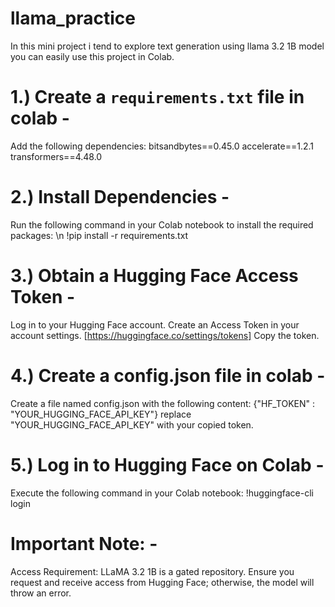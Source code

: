 # llama_practice
In this mini project i tend to explore text generation using llama 3.2 1B model
you can easily use this project in Colab.

# 1.) **Create a `requirements.txt` file** in colab - 
Add the following dependencies:
  bitsandbytes==0.45.0
  accelerate==1.2.1
  transformers==4.48.0

# 2.) **Install Dependencies** - 
Run the following command in your Colab notebook to install the required packages: \n
!pip install -r requirements.txt

# 3.) **Obtain a Hugging Face Access Token** - 
Log in to your Hugging Face account.
Create an Access Token in your account settings. [https://huggingface.co/settings/tokens]
Copy the token.

# 4.) **Create a config.json file** in colab - 
Create a file named config.json with the following content:
  {"HF_TOKEN" : "YOUR_HUGGING_FACE_API_KEY"} replace "YOUR_HUGGING_FACE_API_KEY" with your copied token.

# 5.) **Log in to Hugging Face on Colab** - 
Execute the following command in your Colab notebook:
  !huggingface-cli login

# **Important Note:** - 
Access Requirement: LLaMA 3.2 1B is a gated repository. Ensure you request and receive access from Hugging Face; otherwise, the model will throw an error.
